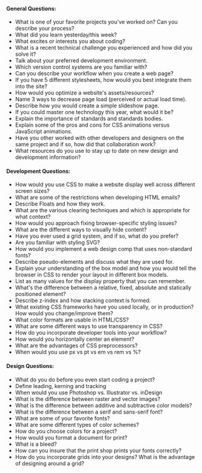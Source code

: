 #### General Questions:

* What is one of your favorite projects you've worked on? Can you describe your process?
* What did you learn yesterday/this week?
* What excites or interests you about coding?
* What is a recent technical challenge you experienced and how did you solve it?
* Talk about your preferred development environment.
* Which version control systems are you familiar with?
* Can you describe your workflow when you create a web page?
* If you have 5 different stylesheets, how would you best integrate them into the site?
* How would you optimize a website's assets/resources?
* Name 3 ways to decrease page load (perceived or actual load time).
* Describe how you would create a simple slideshow page.
* If you could master one technology this year, what would it be?
* Explain the importance of standards and standards bodies.
* Explain some of the pros and cons for CSS animations versus JavaScript animations.
* Have you other worked with other developers and designers on the same project and if so, how did that collaboration work?
* What resources do you use to stay up to date on new design and development information?



#### Development Questions:

* How would you use CSS to make a website display well across different screen sizes?
* What are some of the restrictions when developing HTML emails?
* Describe Floats and how they work.
* What are the various clearing techniques and which is appropriate for what context?
* How would you approach fixing browser-specific styling issues?
* What are the different ways to visually hide content?
* Have you ever used a grid system, and if so, what do you prefer?
* Are you familiar with styling SVG?
* How would you implement a web design comp that uses non-standard fonts?
* Describe pseudo-elements and discuss what they are used for.
* Explain your understanding of the box model and how you would tell the browser in CSS to render your layout in different box models.
* List as many values for the display property that you can remember.
* What's the difference between a relative, fixed, absolute and statically positioned element?
* Describe z-index and how stacking context is formed.
* What existing CSS frameworks have you used locally, or in production? How would you change/improve them?
* What color formats are usable in HTML/CSS?
* What are some different ways to use transparency in CSS?
* How do you incorporate developer tools into your workflow?
* How would you horizontally center an element?
* What are the advantages of CSS preprocessors?
* When would you use px vs pt vs em vs rem vs %?



#### Design Questions:

* What do you do before you even start coding a project?
* Define leading, kerning and tracking
* When would you use Photoshop vs. Illustrator vs. inDesign
* What is the difference between raster and vector images?
* What is the difference between additive and subtractive color models?
* What is the difference between a serif and sans-serif font?
* What are some of your favorite fonts?
* What are some different types of color schemes?
* How do you choose colors for a project?
* How would you format a document for print?
* What is a bleed?
* How can you insure that the print shop prints your fonts correctly?
* How do you incorporate grids into your designs? What is the advantage of designing around a grid?
